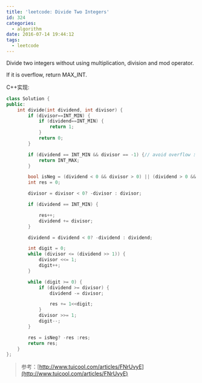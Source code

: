 ```yaml
---
title: 'leetcode: Divide Two Integers'
id: 324
categories:
  - algorithm
date: 2016-07-14 19:44:12
tags:
  - leetcode
---
```



Divide two integers without using multiplication, division and mod operator.

If it is overflow, return MAX_INT.

C++实现:



``` cpp
class Solution {
public:
    int divide(int dividend, int divisor) {
        if (divisor==INT_MIN) {
            if (dividend==INT_MIN) {
                return 1;
            }
            return 0;
        }

        if (dividend == INT_MIN && divisor == -1) {// avoid overflow : dividend = -2147483648, divisor = -1
            return INT_MAX;
        }

        bool isNeg = (dividend < 0 && divisor > 0) || (dividend > 0 && divisor < 0);
        int res = 0;

        divisor = divisor < 0? -divisor : divisor;

        if (dividend == INT_MIN) {

            res++;
            dividend += divisor;
        }

        dividend = dividend < 0? -dividend : dividend;

        int digit = 0;
        while (divisor <= (dividend >> 1)) {
            divisor <<= 1;
            digit++;
        }

        while (digit >= 0) {
            if (dividend >= divisor) {
                dividend -= divisor;

                res += 1<<digit;
            }
            divisor >>= 1;
            digit--;
        }

        res = isNeg? -res :res;
        return res;
    }
};
```

> 参考：[http://www.tuicool.com/articles/FNrUvyE](http://www.tuicool.com/articles/FNrUvyE)
